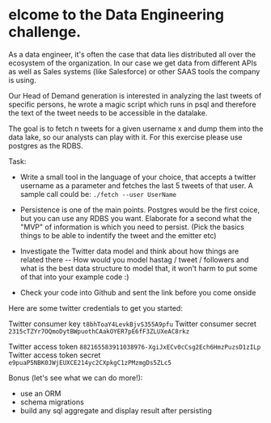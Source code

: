 # elcome to the Data Engineering challenge.

As a data engineer, it's often the case that data lies distributed all over the ecosystem of the organization.
In our case we get data from different APIs as well as Sales systems (like Salesforce) or other SAAS tools
the company is using.

Our Head of Demand generation is interested in analyzing the last tweets of specific persons, 
he wrote a magic script which runs in psql and therefore the text of the tweet needs to be accessible in the datalake.

The goal is to fetch n tweets for a given username x and dump them into
the data lake, so our analysts can play with it. For this exercise please use postgres as the RDBS.


Task:
- Write a small tool in the language of your choice, that accepts a twitter username as a parameter 
  and fetches the last 5 tweets of that user.
  A sample call could be:
    `./fetch --user UserName`

- Persistence is one of the main points.
  Postgres would be the first coice, but you can use any RDBS you want.
  Elaborate for a second what the "MVP" of information is which you need to persist.
  (Pick the basics things to be able to indentify the tweet and the emitter etc)
  
- Investigate the Twitter data model and think about how things are related there
-- How would you model hastag / tweet / followers and what is the best data structure to model that,
   it won't harm to put some of that into your example code :)

- Check your code into Github and sent the link before you come onside



Here are some twitter credentials to get you started:

Twitter consumer key
  `t8bhToaY4LevkBjvS355A9pfu`
Twitter consumer secret
  `2315cTZYr7OQmoDytBWpuothCAakOYER7pE6fF3ZLUXeAC8rkz`

Twitter access token
  `882165583911038976-XgiJxECv0cCsg2Ech6HmzPuzsD1zILp`
Twitter access token secret
  `e9puaP5NBK0JWjEUXCE214yc2CXpkgC1zPMzmgDs5ZLc5`


Bonus (let's see what we can do more!):
- use an ORM
- schema migrations
- build any sql aggregate and display result after persisting

